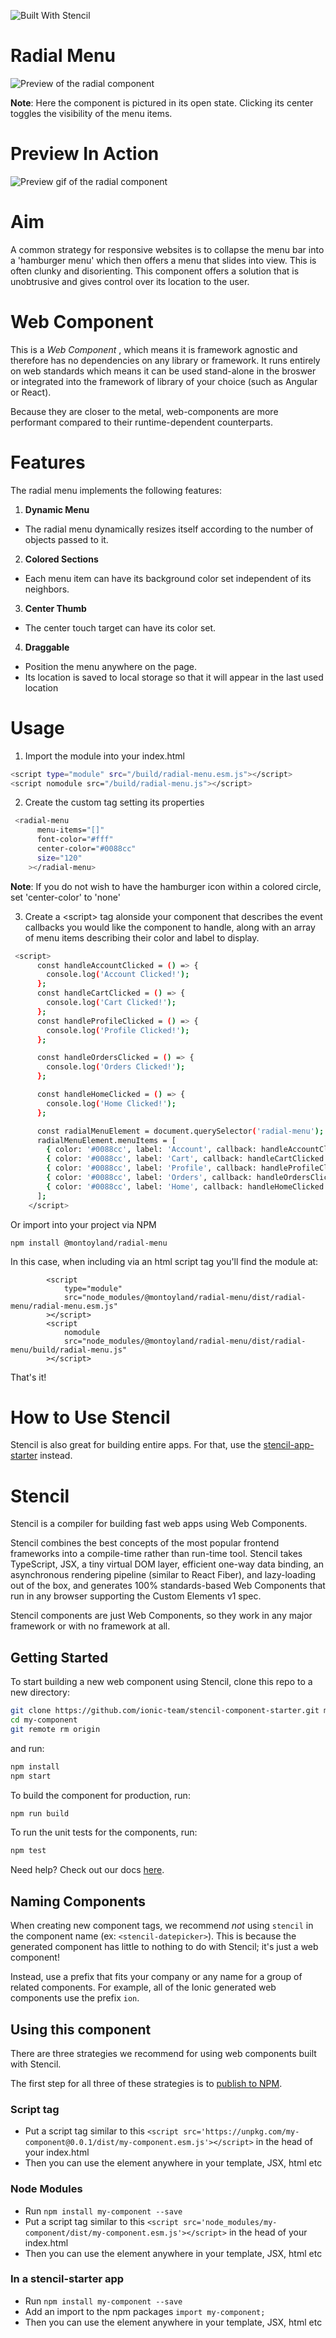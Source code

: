 ![Built With Stencil](https://img.shields.io/badge/-Built%20With%20Stencil-16161d.svg?logo=data%3Aimage%2Fsvg%2Bxml%3Bbase64%2CPD94bWwgdmVyc2lvbj0iMS4wIiBlbmNvZGluZz0idXRmLTgiPz4KPCEtLSBHZW5lcmF0b3I6IEFkb2JlIElsbHVzdHJhdG9yIDE5LjIuMSwgU1ZHIEV4cG9ydCBQbHVnLUluIC4gU1ZHIFZlcnNpb246IDYuMDAgQnVpbGQgMCkgIC0tPgo8c3ZnIHZlcnNpb249IjEuMSIgaWQ9IkxheWVyXzEiIHhtbG5zPSJodHRwOi8vd3d3LnczLm9yZy8yMDAwL3N2ZyIgeG1sbnM6eGxpbms9Imh0dHA6Ly93d3cudzMub3JnLzE5OTkveGxpbmsiIHg9IjBweCIgeT0iMHB4IgoJIHZpZXdCb3g9IjAgMCA1MTIgNTEyIiBzdHlsZT0iZW5hYmxlLWJhY2tncm91bmQ6bmV3IDAgMCA1MTIgNTEyOyIgeG1sOnNwYWNlPSJwcmVzZXJ2ZSI%2BCjxzdHlsZSB0eXBlPSJ0ZXh0L2NzcyI%2BCgkuc3Qwe2ZpbGw6I0ZGRkZGRjt9Cjwvc3R5bGU%2BCjxwYXRoIGNsYXNzPSJzdDAiIGQ9Ik00MjQuNywzNzMuOWMwLDM3LjYtNTUuMSw2OC42LTkyLjcsNjguNkgxODAuNGMtMzcuOSwwLTkyLjctMzAuNy05Mi43LTY4LjZ2LTMuNmgzMzYuOVYzNzMuOXoiLz4KPHBhdGggY2xhc3M9InN0MCIgZD0iTTQyNC43LDI5Mi4xSDE4MC40Yy0zNy42LDAtOTIuNy0zMS05Mi43LTY4LjZ2LTMuNkgzMzJjMzcuNiwwLDkyLjcsMzEsOTIuNyw2OC42VjI5Mi4xeiIvPgo8cGF0aCBjbGFzcz0ic3QwIiBkPSJNNDI0LjcsMTQxLjdIODcuN3YtMy42YzAtMzcuNiw1NC44LTY4LjYsOTIuNy02OC42SDMzMmMzNy45LDAsOTIuNywzMC43LDkyLjcsNjguNlYxNDEuN3oiLz4KPC9zdmc%2BCg%3D%3D&colorA=16161d&style=flat-square)


# Radial Menu

![Preview of the radial component](./assets/radial_menu.png)
   
**Note**: Here the component is pictured in its open state.
Clicking its center toggles the visibility of the menu items.

# Preview In Action
 ![Preview gif of the radial component](./assets/radial_menu.gif)
# Aim

A common strategy for responsive websites is to collapse the menu bar into a 'hamburger menu' which then offers a menu that slides into view. This is often clunky and disorienting. This component offers a solution that is unobtrusive and gives control over its location to the user.

# Web Component

This is a _Web Component_ , which means it is framework agnostic and therefore has no dependencies on any library or framework. It runs entirely on web standards which means it can be used stand-alone in the broswer or integrated into the framework of library of your choice (such as Angular or React).

Because they are closer to the metal, web-components are more performant compared to their runtime-dependent counterparts.

# Features

The radial menu implements the following features:

1. **Dynamic Menu** 
- The radial menu dynamically resizes itself according to the number of objects passed to it.

2. **Colored Sections**
- Each menu item can have its background color set independent of its neighbors.

3. **Center Thumb**
- The center touch target can have its color set.
  
4. **Draggable**
- Position the menu anywhere on the page.
- Its location is saved to local storage so that it will appear in the last used location
  
# Usage
1. Import the module into your index.html
```bash
<script type="module" src="/build/radial-menu.esm.js"></script>
<script nomodule src="/build/radial-menu.js"></script>
```

2. Create the custom tag setting its properties
```bash
 <radial-menu
      menu-items="[]"
      font-color="#fff"
      center-color="#0088cc"
      size="120"
    ></radial-menu>
```
**Note**: If you do not wish to have the hamburger icon within a colored circle, set 'center-color' to 'none'

3. Create a &lt;script&gt; tag alonside your component that describes the event callbacks you would like the component to handle, along with an array of menu items describing their color and label to display.
```bash
 <script>
      const handleAccountClicked = () => {
        console.log('Account Clicked!');
      };
      const handleCartClicked = () => {
        console.log('Cart Clicked!');
      };
      const handleProfileClicked = () => {
        console.log('Profile Clicked!');
      };

      const handleOrdersClicked = () => {
        console.log('Orders Clicked!');
      };

      const handleHomeClicked = () => {
        console.log('Home Clicked!');
      };

      const radialMenuElement = document.querySelector('radial-menu');
      radialMenuElement.menuItems = [
        { color: '#0088cc', label: 'Account', callback: handleAccountClicked },
        { color: '#0088cc', label: 'Cart', callback: handleCartClicked },
        { color: '#0088cc', label: 'Profile', callback: handleProfileClicked },
        { color: '#0088cc', label: 'Orders', callback: handleOrdersClicked },
        { color: '#0088cc', label: 'Home', callback: handleHomeClicked },
      ];
    </script>
```

Or import into your project via NPM
```
npm install @montoyland/radial-menu
```
In this case, when including via an html script tag you'll find the module at:

```
		<script
			type="module"
			src="node_modules/@montoyland/radial-menu/dist/radial-menu/radial-menu.esm.js"
		></script>
		<script
			nomodule
			src="node_modules/@montoyland/radial-menu/dist/radial-menu/build/radial-menu.js"
		></script>
```
That's it!


# How to Use Stencil

Stencil is also great for building entire apps. For that, use the [stencil-app-starter](https://github.com/ionic-team/stencil-app-starter) instead.

# Stencil

Stencil is a compiler for building fast web apps using Web Components.

Stencil combines the best concepts of the most popular frontend frameworks into a compile-time rather than run-time tool.  Stencil takes TypeScript, JSX, a tiny virtual DOM layer, efficient one-way data binding, an asynchronous rendering pipeline (similar to React Fiber), and lazy-loading out of the box, and generates 100% standards-based Web Components that run in any browser supporting the Custom Elements v1 spec.

Stencil components are just Web Components, so they work in any major framework or with no framework at all.

## Getting Started

To start building a new web component using Stencil, clone this repo to a new directory:

```bash
git clone https://github.com/ionic-team/stencil-component-starter.git my-component
cd my-component
git remote rm origin
```

and run:

```bash
npm install
npm start
```

To build the component for production, run:

```bash
npm run build
```

To run the unit tests for the components, run:

```bash
npm test
```

Need help? Check out our docs [here](https://stenciljs.com/docs/my-first-component).


## Naming Components

When creating new component tags, we recommend _not_ using `stencil` in the component name (ex: `<stencil-datepicker>`). This is because the generated component has little to nothing to do with Stencil; it's just a web component!

Instead, use a prefix that fits your company or any name for a group of related components. For example, all of the Ionic generated web components use the prefix `ion`.


## Using this component

There are three strategies we recommend for using web components built with Stencil.

The first step for all three of these strategies is to [publish to NPM](https://docs.npmjs.com/getting-started/publishing-npm-packages).

### Script tag

- Put a script tag similar to this `<script src='https://unpkg.com/my-component@0.0.1/dist/my-component.esm.js'></script>` in the head of your index.html
- Then you can use the element anywhere in your template, JSX, html etc

### Node Modules
- Run `npm install my-component --save`
- Put a script tag similar to this `<script src='node_modules/my-component/dist/my-component.esm.js'></script>` in the head of your index.html
- Then you can use the element anywhere in your template, JSX, html etc

### In a stencil-starter app
- Run `npm install my-component --save`
- Add an import to the npm packages `import my-component;`
- Then you can use the element anywhere in your template, JSX, html etc
